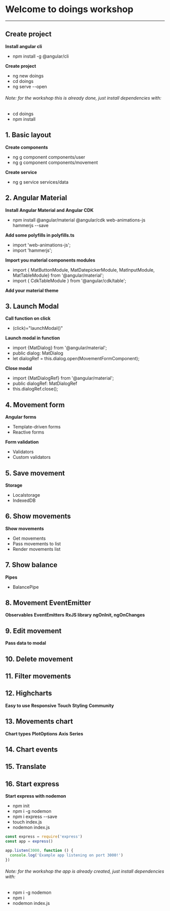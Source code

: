 # Welcome to doings workshop
---

## Create project
**Install angular cli**
- npm install -g @angular/cli

**Create project**
- ng new doings
- cd doings
- ng serve --open

###### Note: for the workshop this is already done, just install dependencies with:
- cd doings
- npm install

## 1. Basic layout
**Create components**
- ng g component components/user
- ng g component components/movement

**Create service**
- ng g service services/data

## 2. Angular Material
**Install Angular Material and Angular CDK**
- npm install @angular/material @angular/cdk web-animations-js hammerjs --save

**Add some polyfills in polyfills.ts**
- import 'web-animations-js';
- import 'hammerjs';

**Import you material components modules**
- import { MatButtonModule, MatDatepickerModule, MatInputModule, MatTableModule} from '@angular/material';
- import { CdkTableModule } from '@angular/cdk/table';

**Add your material theme**

## 3. Launch Modal

**Call function on click**
- (click)="launchModal()"

**Launch modal in function**
- import {MatDialog} from '@angular/material';
- public dialog: MatDialog
- let dialogRef = this.dialog.open(MovementFormComponent);

**Close modal**
- import {MatDialogRef} from '@angular/material';
- public dialogRef: MatDialogRef<MovementFormComponent>
- this.dialogRef.close();

## 4. Movement form

**Angular forms**
- Template-driven forms
- Reactive forms

**Form validation**
- Validators
- Custom validators

## 5. Save movement

**Storage**
- Localstorage
- IndexedDB

## 6. Show movements

**Show movements**
- Get movements
- Pass movements to list
- Render movements list

## 7. Show balance

**Pipes**
- BalancePipe

## 8. Movement EventEmitter

**Observables**
**EventEmitters**
**RxJS library**
**ngOnInit, ngOnChanges**

## 9. Edit movement

**Pass data to modal**

## 10. Delete movement

## 11. Filter movements

## 12. Highcharts

**Easy to use**
**Responsive**
**Touch**
**Styling**
**Community**

## 13. Movements chart

**Chart types**
**PlotOptions**
**Axis**
**Series**

## 14. Chart events

## 15. Translate

## 16. Start express

**Start express with nodemon**
- npm init
- npm i -g nodemon
- npm i express --save
- touch index.js
- nodemon index.js

```javascript
const express = require('express')
const app = express()

app.listen(3000, function () {
  console.log('Example app listening on port 3000!')
})
```

###### Note: for the workshop the app is already created, just install dependencies with:
- npm i -g nodemon
- npm i
- nodemon index.js




